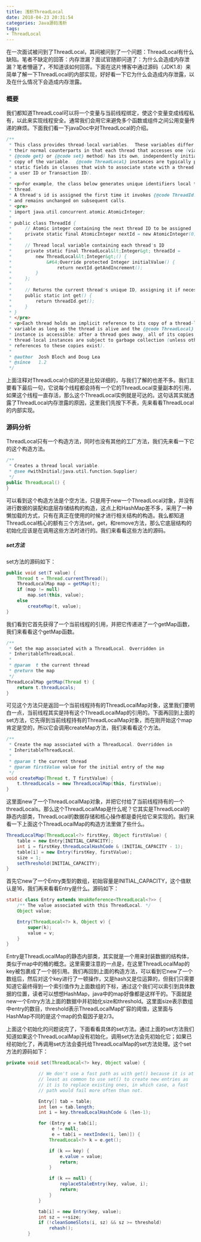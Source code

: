 ```yaml
---
title: 浅析ThreadLocal
date: 2018-04-23 20:31:54
categories: Java源码浅析
tags:
- ThreadLocal
---
```


在一次面试被问到了ThreadLocal，其间被问到了一个问题：ThreadLocal有什么缺陷。笔者不缺定的回答：内存泄漏？面试官随即问道了：为什么会造成内存泄漏？笔者懵逼了，不知道该如何回答。下面在这片博客中通过源码（JDK1.8）来简单了解一下ThreadLocal的内部实现，好好看一下它为什么会造成内存泄露，以及在什么情况下会造成内存泄露。

### 概要

我们都知道ThreadLcoal可以将一个变量与当前线程绑定，使这个变量变成线程私有，以此来实现线程安全。通常我们会用它来避免多个函数或组件之间公用变量传递的麻烦。下面我们看一下javaDoc中对ThreadLocal的介绍。

```java
/**
 * This class provides thread-local variables.  These variables differ from
 * their normal counterparts in that each thread that accesses one (via its
 * {@code get} or {@code set} method) has its own, independently initialized
 * copy of the variable.  {@code ThreadLocal} instances are typically private
 * static fields in classes that wish to associate state with a thread (e.g.,
 * a user ID or Transaction ID).
 *
 * <p>For example, the class below generates unique identifiers local to each
 * thread.
 * A thread's id is assigned the first time it invokes {@code ThreadId.get()}
 * and remains unchanged on subsequent calls.
 * <pre>
 * import java.util.concurrent.atomic.AtomicInteger;
 *
 * public class ThreadId {
 *     // Atomic integer containing the next thread ID to be assigned
 *     private static final AtomicInteger nextId = new AtomicInteger(0);
 *
 *     // Thread local variable containing each thread's ID
 *     private static final ThreadLocal&lt;Integer&gt; threadId =
 *         new ThreadLocal&lt;Integer&gt;() {
 *             &#64;Override protected Integer initialValue() {
 *                 return nextId.getAndIncrement();
 *         }
 *     };
 *
 *     // Returns the current thread's unique ID, assigning it if necessary
 *     public static int get() {
 *         return threadId.get();
 *     }
 * }
 * </pre>
 * <p>Each thread holds an implicit reference to its copy of a thread-local
 * variable as long as the thread is alive and the {@code ThreadLocal}
 * instance is accessible; after a thread goes away, all of its copies of
 * thread-local instances are subject to garbage collection (unless other
 * references to these copies exist).
 *
 * @author  Josh Bloch and Doug Lea
 * @since   1.2
 */
```

上面注释对ThreadLocal介绍的还是比较详细的，与我们了解的也差不多。我们主要看下最后一句，它说每个线程都会持有一个它的ThreadLocal变量副本的引用，如果这个线程一直存活，那么这个ThreadLocal实例就是可达的。这句话其实就透露了ThreadLocal内存泄露的原因，这里我们先按下不表，先来看看ThreadLocal的内部实现。

### 源码分析

ThreadLocal只有一个构造方法，同时也没有其他的工厂方法，我们先来看一下它的这个构造方法。

```java
/**
 * Creates a thread local variable.
 * @see #withInitial(java.util.function.Supplier)
 */
public ThreadLocal() {
}
```

可以看到这个构造方法是个空方法，只是用于new一个ThreadLocal对象，并没有进行数据的装配和底层存储结构的构造，这点上和HashMap差不多，采用了一种懒加载的方式，只有在真正在使用的时候才进行相关结构的构造。我么都知道ThreadLocal核心的额有三个方法set，get，和remove方法，那么它底层结构的初始化应该是在调用这些方法时进行的。我们来看看这些方法的源码。

##### set方法

set方法的源码如下：

```java
public void set(T value) {
    Thread t = Thread.currentThread();
    ThreadLocalMap map = getMap(t);
    if (map != null)
        map.set(this, value);
    else
        createMap(t, value);
}
```

我们看到它首先获得了一个当前线程的引用，并把它传递进了一个getMap函数，我们来看看这个getMap函数。

```java
/**
 * Get the map associated with a ThreadLocal. Overridden in
 * InheritableThreadLocal.
 *
 * @param  t the current thread
 * @return the map
 */
ThreadLocalMap getMap(Thread t) {
    return t.threadLocals;
}
```

可见这个方法只是返回一个当前线程持有的ThreadLocalMap对象，这里我们要明白一点，当前线程其实是持有这个ThreadLocalMap的引用的。下面再回到上面的set方法，它先得到当前线程持有的ThreadLocalMap对象，而在刚开始这个map肯定是空的，所以它会调用createMap方法，我们来看看这个方法。

```java
/**
 * Create the map associated with a ThreadLocal. Overridden in
 * InheritableThreadLocal.
 *
 * @param t the current thread
 * @param firstValue value for the initial entry of the map
 */
void createMap(Thread t, T firstValue) {
    t.threadLocals = new ThreadLocalMap(this, firstValue);
}
```

这里面new了一个ThreadLocalMap对象，并把它付给了当前线程持有的一个threadLocals。那么这个ThreadLocalMap是什么呢？它其实是ThreadLocal的静态内部类，ThreadLocal的数据存储和核心操作都是委托给它来实现的。我们来看一下上面这个ThreadLocalMap的构造方法里做了些什么。

```java
ThreadLocalMap(ThreadLocal<?> firstKey, Object firstValue) {
    table = new Entry[INITIAL_CAPACITY];
    int i = firstKey.threadLocalHashCode & (INITIAL_CAPACITY - 1);
    table[i] = new Entry(firstKey, firstValue);
    size = 1;
    setThreshold(INITIAL_CAPACITY);
}
```

首先它new了一个Entry类型的数组，初始容量是INITIAL_CAPACITY，这个值默认是16，我们再来看看Entry是什么。源码如下：

```java
static class Entry extends WeakReference<ThreadLocal<?>> {
    /** The value associated with this ThreadLocal. */
    Object value;

    Entry(ThreadLocal<?> k, Object v) {
        super(k);
        value = v;
    }
}
```

Entry是ThreadLocalMap的静态内部类，其实就是一个用来封装数据的结构体，类似于map中的桶的概念。这里需要注意的一点是，在这里ThreadLocalMap的key被包裹成了一个弱引用。我们再回到上面的构造方法，可以看到它new了一个数组后，然后对这个key进行了一顿操作，又是hash又是位运算的，但我们只需要知道它最终得到一个索引值作为上面数组的下标，通过这个我们可以索引到具体数据的位置，读者可以想想HashMap，java中的map好像都是这样干的。下面就是new一个Entry方法上面的数据中并初始化size和threshold。这里面size表示数组中entry的数目，threshold表示ThreadLocalMap扩容的阈值，这里面与HashMap不同的是这个map的负载因子是2/3。

上面这个初始化的问题说完了，下面看看具体的set方法。通过上面的set方法我们知道如果这个ThreadLocalMap没有初始化，调用set方法会先初始化它；如果已经初始化了，再调用set方法会委托给ThreadLocalMap的set方法处理。这个set方法的源码如下：

```java
private void set(ThreadLocal<?> key, Object value) {

            // We don't use a fast path as with get() because it is at
            // least as common to use set() to create new entries as
            // it is to replace existing ones, in which case, a fast
            // path would fail more often than not.

            Entry[] tab = table;
            int len = tab.length;
            int i = key.threadLocalHashCode & (len-1);

            for (Entry e = tab[i];
                 e != null;
                 e = tab[i = nextIndex(i, len)]) {
                ThreadLocal<?> k = e.get();

                if (k == key) {
                    e.value = value;
                    return;
                }

                if (k == null) {
                    replaceStaleEntry(key, value, i);
                    return;
                }
            }

            tab[i] = new Entry(key, value);
            int sz = ++size;
            if (!cleanSomeSlots(i, sz) && sz >= threshold)
                rehash();
        }
```
